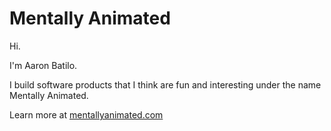 # Mentally Animated

Hi.

I'm Aaron Batilo.

I build software products that I think are fun and interesting under the name Mentally Animated.

Learn more at [mentallyanimated.com](https://mentallyanimated.com)
